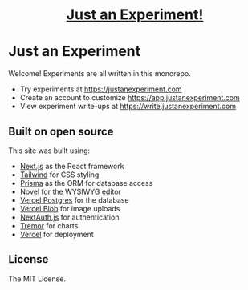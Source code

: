 <a href="https://justanexperiment.ai">
  <h1 align="center">Just an Experiment!</h1>
</a>

# Just an Experiment

Welcome! Experiments are all written in this monorepo. 

- Try experiments at https://justanexperiment.com
- Create an account to customize https://app.justanexperiment.com
- View experiment write-ups at https://write.justanexperiment.com

## Built on open source

This site was built using:

- [Next.js](https://nextjs.org/) as the React framework
- [Tailwind](https://tailwindcss.com/) for CSS styling
- [Prisma](https://prisma.io/) as the ORM for database access
- [Novel](https://novel.sh/) for the WYSIWYG editor
- [Vercel Postgres](https://vercel.com/storage/postgres) for the database
- [Vercel Blob](https://vercel.com/storage/blob) for image uploads
- [NextAuth.js](https://next-auth.js.org/) for authentication
- [Tremor](https://tremor.so/) for charts
- [Vercel](http://vercel.com/) for deployment

## License

The MIT License.
